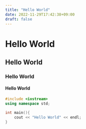 ```yaml
---
title: "Hello World"
date: 2022-11-29T17:42:38+09:00
draft: false
---
```


# Hello World

## Hello World

### Hello World

#### Hello World

```cpp
#include <iostream>
using namespace std;

int main(){
    cout << "Hello World" << endl;
}
```
